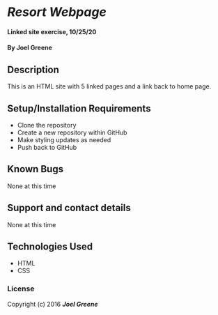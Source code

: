 # _Resort Webpage_

#### Linked site exercise, 10/25/20

#### By Joel Greene

## Description

This is an HTML site with 5 linked pages and a link back to home page.

## Setup/Installation Requirements

* Clone the repository
* Create a new repository within GitHub
* Make styling updates as needed
* Push back to GitHub

## Known Bugs

None at this time

## Support and contact details

None at this time

## Technologies Used

* HTML
* CSS

### License

Copyright (c) 2016 **_Joel Greene_**